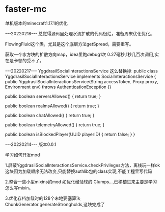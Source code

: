 # faster-mc
单机版本的minecraft1.17.1的优化

---20220218---
总觉得源码里处理水流扩散的代码很烂，准备周末优化优化。

FlowingFluid这个类，尤其是这个底层方法getSpread，需要重写。

获取一个水方块的扩散方向map，idea里跑debug1次 0.27毫秒,1秒几百次调用,实在是卡顿的受不了。

---20220217---
YggdrasilSocialInteractionsService 这么替换掉:
public class YggdrasilSocialInteractionsService implements SocialInteractionsService {
public YggdrasilSocialInteractionsService(String accessToken, Proxy proxy, Environment env) throws AuthenticationException {}

public boolean serversAllowed() {
return true;
}

public boolean realmsAllowed() {
return true;
}

public boolean chatAllowed() {
return true;
}

public boolean telemetryAllowed() {
return true;
}

public boolean isBlockedPlayer(UUID playerID) {
return false;
}
}

---20220214---
版本0.0.1

学习如何开发mod

1.屏蔽YggdrasilSocialInteractionsService.checkPrivileges方法，离线玩一样ok 这块因为加载顺序无法改变,只能替换authlib包的class实现,不能工程里写代码

2.整合一些小型mixins的mod  如优化经验球的 Clumps...,已移植进来主要是学习怎么写mixin。

3.优化存档加载时的128个末地要塞算法 ChunkGenerator.generateStrongholds,这块完成了

